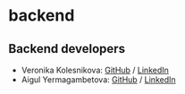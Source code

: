 # backend

## Backend developers

- Veronika Kolesnikova: [GitHub](https://github.com/kweeuhree) / [LinkedIn](https://www.linkedin.com/in/vekolesnikova)
- Aigul Yermagambetova: [GitHub](https://github.com/aigul-ermak) / [LinkedIn](https://www.linkedin.com/in/aigul-ermak/)

